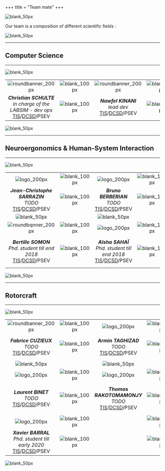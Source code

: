 +++
title = "Team mate"
+++

![blank_50px](/img/banners/blank_50px.jpg)

Our team is a composition of different scientific fields :

![blank_50px](/img/banners/blank_50px.jpg)

---

## Computer Science 

---

![blank_50px](/img/banners/blank_50px.jpg)

| | | | | |
| :---: | :---: | :---: | :---: | :---: |
| ![roundbanner_200px](/img/banners/roundbanner-cschulte_200px.png) | ![blank_100px](/img/banners/blank_100px.jpg) | ![roundbanner_200px](/img/banners/roundbanner-nkinani_200px.jpg) | ![blank_100px](/img/banners/blank_100px.jpg) | ![logo_200px](/logo/logo_200px.png) |
| ***Christian SCHULTE***<br>*in charge of the LABSIM - dev ops*<br>[TIS](http://www.onera.fr/fr/dsg/tis)/[DCSD](http://www.onera.fr/dcsd)/PSEV | ![blank_100px](/img/banners/blank_100px.jpg) | ***Nawfel KINANI***<br>*lead dev*<br>[TIS](http://www.onera.fr/fr/dsg/tis)/[DCSD](http://www.onera.fr/dcsd)/PSEV | ![blank_100px](/img/banners/blank_100px.jpg) | ***Gregory BONIN***<br>*hardware guru*<br>[TIS](http://www.onera.fr/fr/dsg/tis)/[DCSD](http://www.onera.fr/dcsd)/PSEV |

![blank_50px](/img/banners/blank_50px.jpg)

---

## Neuroergonomics & Human-System Interaction

---

![blank_50px](/img/banners/blank_50px.jpg)

| | | | | | | |
| :---: | :---: | :---: | :---: | :---: | :---: | :---: |
| ![logo_200px](/logo/logo_200px.png) | ![blank_100px](/img/banners/blank_100px.jpg) | ![logo_200px](/logo/logo_200px.png) | ![blank_100px](/img/banners/blank_100px.jpg) | ![logo_200px](/logo/logo_200px.png) | ![blank_100px](/img/banners/blank_100px.jpg) | ![logo_200px](/logo/logo_200px.png) |
| ***Jean-Christophe SARRAZIN***<br>*TODO*<br>[TIS](http://www.onera.fr/fr/dsg/tis)/[DCSD](http://www.onera.fr/dcsd)/PSEV | ![blank_100px](/img/banners/blank_100px.jpg) | ***Bruno BERBERIAN***<br>*TODO*<br>[TIS](http://www.onera.fr/fr/dsg/tis)/[DCSD](http://www.onera.fr/dcsd)/PSEV | ![blank_100px](/img/banners/blank_100px.jpg) | ***Patrick LE BLAYE***<br>*TODO*<br>[TIS](http://www.onera.fr/fr/dsg/tis)/[DCSD](http://www.onera.fr/dcsd)/PSEV | ![blank_100px](/img/banners/blank_100px.jpg) | ***Nicolas MAILLE***<br>*TODO*<br>[TIS](http://www.onera.fr/fr/dsg/tis)/[DCSD](http://www.onera.fr/dcsd)/PSEV |
| ![blank_50px](/img/banners/blank_50px.jpg) | | ![blank_50px](/img/banners/blank_50px.jpg) | | ![blank_50px](/img/banners/blank_50px.jpg) | | ![blank_50px](/img/banners/blank_50px.jpg) |
| ![roundbqnner_200px](/img/banners/roundbanner-bsomon_200px.png) | ![blank_100px](/img/banners/blank_100px.jpg) | ![logo_200px](/logo/logo_200px.png) | ![blank_100px](/img/banners/blank_100px.jpg) | ![roundbanner_200px](/img/banners/roundbanner-jgouraud_200px.png) | ![blank_100px](/img/banners/blank_100px.jpg) | ![logo_200px](/logo/logo_200px.png) |
| ***Bertille SOMON***<br>*Phd. student till end 2018*<br>[TIS](http://www.onera.fr/fr/dsg/tis)/[DCSD](http://www.onera.fr/dcsd)/PSEV | ![blank_100px](/img/banners/blank_100px.jpg) | ***Aïsha SAHAÏ***<br>*Phd. student till end 2018*<br>[TIS](http://www.onera.fr/fr/dsg/tis)/[DCSD](http://www.onera.fr/dcsd)/PSEV | ![blank_100px](/img/banners/blank_100px.jpg) | ***Jonas GOURAUD***<br>*Phd. student till end 2018*<br>[TIS](http://www.onera.fr/fr/dsg/tis)/[DCSD](http://www.onera.fr/dcsd)/PSEV | ![blank_100px](/img/banners/blank_100px.jpg) | ***François DENQUIN***<br>*Phd. student till end 2018*<br>[TIS](http://www.onera.fr/fr/dsg/tis)/[DCSD](http://www.onera.fr/dcsd)/PSEV |

![blank_50px](/img/banners/blank_50px.jpg)

---

## Rotorcraft

---

![blank_50px](/img/banners/blank_50px.jpg)

| | | | | | | |
| :---: | :---: | :---: | :---: | :---: | :---: | :---: |
| ![roundbanner_200px](/img/banners/roundbanner-fcuzieux_200px.png) | ![blank_100px](/img/banners/blank_100px.jpg) | ![logo_200px](/logo/logo_200px.png) | ![blank_100px](/img/banners/blank_100px.jpg) | ![logo_200px](/logo/logo_200px.png) | ![blank_100px](/img/banners/blank_100px.jpg) | ![logo_200px](/logo/logo_200px.png) |
| ***Fabrice CUZIEUX***<br>*TODO*<br>[TIS](http://www.onera.fr/fr/dsg/tis)/[DCSD](http://www.onera.fr/dcsd)/PSEV | ![blank_100px](/img/banners/blank_100px.jpg) | ***Armin TAGHIZAD***<br>*TODO*<br>[TIS](http://www.onera.fr/fr/dsg/tis)/[DCSD](http://www.onera.fr/dcsd)/PSEV | ![blank_100px](/img/banners/blank_100px.jpg) | ***Piere-Marie BASSET***<br>*TODO*<br>[TIS](http://www.onera.fr/fr/dsg/tis)/[DCSD](http://www.onera.fr/dcsd)/PSEV | ![blank_100px](/img/banners/blank_100px.jpg) | ***Binh DANG-VU***<br>*TODO*<br>[TIS](http://www.onera.fr/fr/dsg/tis)/[DCSD](http://www.onera.fr/dcsd)/PSEV |
| ![blank_50px](/img/banners/blank_50px.jpg) | | ![blank_50px](/img/banners/blank_50px.jpg) | | ![blank_50px](/img/banners/blank_50px.jpg) | | ![blank_50px](/img/banners/blank_50px.jpg) |
| ![logo_200px](/logo/logo_200px.png) | ![blank_100px](/img/banners/blank_100px.jpg) | ![logo_200px](/logo/logo_200px.png) | ![blank_100px](/img/banners/blank_100px.jpg) | ![roundbanner_200px](/img/banners/roundbanner-qhtruong_200px.png) | ![blank_100px](/img/banners/blank_100px.jpg) | ![logo_200px](/logo/logo_200px.png) |
| ***Laurent BINET***<br>*TODO*<br>[TIS](http://www.onera.fr/fr/dsg/tis)/[DCSD](http://www.onera.fr/dcsd)/PSEV | ![blank_100px](/img/banners/blank_100px.jpg) | ***Thomas RAKOTOMAMONJY***<br>*TODO*<br>[TIS](http://www.onera.fr/fr/dsg/tis)/[DCSD](http://www.onera.fr/dcsd)/PSEV | ![blank_100px](/img/banners/blank_100px.jpg) | ***Quang-Huy TRUONG***<br>*Phd. student till end 2017*<br>[TIS](http://www.onera.fr/fr/dsg/tis)/[DCSD](http://www.onera.fr/dcsd)/PSEV | ![blank_100px](/img/banners/blank_100px.jpg) | ***Raphaël PERRET***<br>*Phd. student till end 2019*<br>[TIS](http://www.onera.fr/fr/dsg/tis)/[DCSD](http://www.onera.fr/dcsd)/PSEV | ![blank_100px](/img/banners/blank_100px.jpg) |
| ![logo_200px](/logo/logo_200px.png) | ![blank_100px](/img/banners/blank_100px.jpg) | | ![blank_100px](/img/banners/blank_100px.jpg) | | ![blank_100px](/img/banners/blank_100px.jpg) | |
| ***Xavier BARRAL***<br>*Phd. student till early 2020*<br>[TIS](http://www.onera.fr/fr/dsg/tis)/[DCSD](http://www.onera.fr/dcsd)/PSEV | ![blank_100px](/img/banners/blank_100px.jpg) | | ![blank_100px](/img/banners/blank_100px.jpg) | | ![blank_100px](/img/banners/blank_100px.jpg) | |

![blank_50px](/img/banners/blank_50px.jpg)

